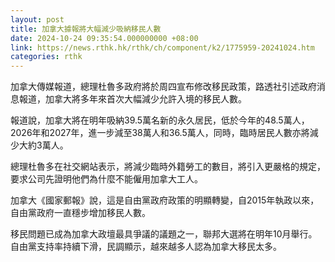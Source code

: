 ```yaml
---
layout: post
title: 加拿大據報將大幅減少吸納移民人數
date: 2024-10-24 09:35:54.000000000 +08:00
link: https://news.rthk.hk/rthk/ch/component/k2/1775959-20241024.htm
categories: rthk
---
```


加拿大傳媒報道，總理杜魯多政府將於周四宣布修改移民政策，路透社引述政府消息報道，加拿大將多年來首次大幅減少允許入境的移民人數。

報道說，加拿大將在明年吸納39.5萬名新的永久居民，低於今年的48.5萬人，2026年和2027年，進一步減至38萬人和36.5萬人，同時，臨時居民人數亦將減少大約3萬人。

總理杜魯多在社交網站表示，將減少臨時外籍勞工的數目，將引入更嚴格的規定，要求公司先證明他們為什麼不能僱用加拿大工人。

加拿大《國家郵報》說，這是自由黨政府政策的明顯轉變，自2015年執政以來，自由黨政府一直穩步增加移民人數。

移民問題已成為加拿大政壇最具爭議的議題之一，聯邦大選將在明年10月舉行。自由黨支持率持續下滑，民調顯示，越來越多人認為加拿大移民太多。
